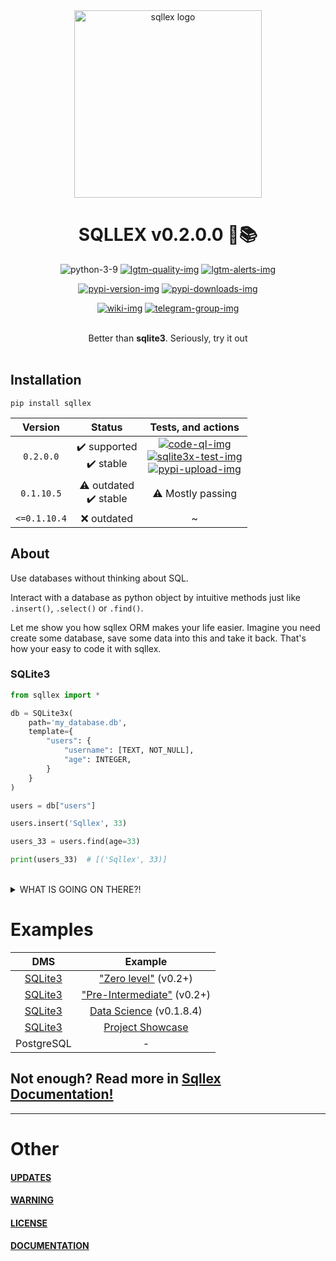 
<div align="center">

<img src="./pics/sqllex-logo.svg" width="300px" alt="sqllex logo">

# SQLLEX v0.2.0.0 🥳📚

![python-3-9]
[![lgtm-quality-img]][lgtm-quality-src]
[![lgtm-alerts-img]][lgtm-alerts-src]

[![pypi-version-img]][pypi-version-src]
[![pypi-downloads-img]][pypi-version-src]

[![wiki-img]][wiki-src] 
[![telegram-group-img]][telegram-group-src]


<br>
Better than <b>sqlite3</b>. Seriously, try it out<br>
</div><br>

## Installation
```shell
pip install sqllex
```

| Version |  Status | Tests, and actions |
| :--------: | :----------------------------: | :---: |
| `0.2.0.0`    | ✔️ supported         <br> ✔️ stable         | [![code-ql-img]][code-ql-src] <br> [![sqlite3x-test-img]][sqlite3x-test-src] <br> [![pypi-upload-img]][pypi-upload-img] |
| `0.1.10.5`    | ⚠️ outdated         <br> ✔️ stable         | ⚠️ Mostly passing |
| `<=0.1.10.4`  | ❌️ outdated       | ~ |

## About
Use databases without thinking about SQL.

Interact with a database as python object by intuitive methods 
just like `.insert()`, `.select()` or `.find()`.

Let me show you how sqllex ORM makes your life easier.
Imagine you need create some database, save some data into this
and take it back. That's how your easy to code it with sqllex.


### SQLite3
```python
from sqllex import *

db = SQLite3x(                              
    path='my_database.db',                      
    template={                              
        "users": {                          
            "username": [TEXT, NOT_NULL],   
            "age": INTEGER,                 
        }                                   
    }                                       
)

users = db["users"]

users.insert('Sqllex', 33)

users_33 = users.find(age=33)

print(users_33)  # [('Sqllex', 33)]
```

<br>
<details>
<summary id="what1">WHAT IS GOING ON THERE?!</summary>


```python
from sqllex import *

# Create some database, with simple structure
db = SQLite3x(                              # create database 
    path='my_data.db',                      # path to your database, or where you would like it locate
    template={                              # schema for tables inside your database                              
        "users": {                              # name for the 1'st table
            "username": [TEXT, NOT_NULL],       # 1'st column of table, named "username", contains text-data, can't be NULL
            "age": INTEGER,                     # 2'nd column of table, named "age", contains integer value
        }                                   # end of table
    }                                       # end of schema (template)
)

# Ok, now you have database with table inside it.
# Let's take this table as variable
users = db["users"]

# Now add record of 33 years old user named 'Sqllex' into it
# Dear table, please insert ['Sqllex', 33] values 
users.insert('Sqllex', 33)

# Dear table, please find records where_ column 'age' == 33
users_33 = users.find(age=33)

# Print results
print(users_33)  # [('Sqllex', 33)]
```

</details>






# Examples
|  DMS | Example |
| :----: | :---:|
| [SQLite3](#sqlite3) | ["Zero level"][awesome-example-0] (v0.2+) |
| [SQLite3](#sqlite3) | ["Pre-Intermediate"][awesome-example-1] (v0.2+) |
| [SQLite3](#sqlite3) | [Data Science][data-science-example] (v0.1.8.4) |
| [SQLite3](#sqlite3) | [Project Showcase][project-showcase] |
| PostgreSQL | - |

## Not enough? Read more in [Sqllex Documentation!][wiki-src]


-----
# Other
#### [UPDATES](./UPDATES.md)
#### [WARNING](./WARNING.md)
#### [LICENSE](./LICENSE)
#### [DOCUMENTATION][wiki-src]


<!-- ALIASES -->

  <!-- Images -->
  [wiki-img]: https://img.shields.io/badge/docs-Wiki-blue.svg
  [python-3-9]: https://img.shields.io/badge/Python-3.9-green
  [python-3-8]: https://img.shields.io/badge/Python-3.8-green
  [lgtm-quality-img]: https://img.shields.io/lgtm/grade/python/g/V1A0/sqllex.svg?logo=lgtm&logoWidth=18
  [lgtm-alerts-img]: https://img.shields.io/lgtm/alerts/g/V1A0/sqllex.svg?logo=lgtm&logoWidth=18
  [pypi-version-img]: https://img.shields.io/pypi/v/sqllex.svg
  [pypi-downloads-img]: https://img.shields.io/pypi/dm/sqllex
  [telegram-group-img]: https://img.shields.io/badge/Telegram-Group-blue.svg?logo=telegram
  [code-ql-img]: https://github.com/v1a0/sqllex/actions/workflows/codeql-analysis.yml/badge.svg?branch=main
  [sqlite3x-test-img]: https://github.com/v1a0/sqllex/actions/workflows/test_sqlite3x.yml/badge.svg?branch=main
  [pypi-upload-img]: https://github.com/v1a0/sqllex/actions/workflows/python-publish.yml/badge.svg

  <!-- Sources -->
  [wiki-src]: https://v1a0.github.io/sqllex
  [lgtm-quality-src]: https://lgtm.com/projects/g/V1A0/sqllex/context:python
  [lgtm-alerts-src]: https://lgtm.com/projects/g/V1A0/sqllex/alerts/
  [pypi-version-src]: https://pypi.org/project/sqllex/
  [telegram-group-src]: https://t.me/joinchat/CKq9Mss1UlNlMDIy
  [code-ql-src]: https://github.com/v1a0/sqllex/actions/workflows/codeql-analysis.yml
  [sqlite3x-test-src]: https://github.com/v1a0/sqllex/actions/workflows/test_sqlite3x.yml
  [pypi-upload-src]: https://github.com/v1a0/sqllex/actions/workflows/python-publish.yml
  [awesome-example-0]: https://v1a0.github.io/sqllex/sqlite3x-aex-0.html
  [awesome-example-1]: https://v1a0.github.io/sqllex/sqlite3x-aex-1.html
  [data-science-example]: https://deepnote.com/@abid/SQLLEX-Simple-and-Faster-7WXrco0hRXaqvAiXo8QJBQ
  [project-showcase]: https://v1a0.github.io/sqllex/sqllex-showcase
